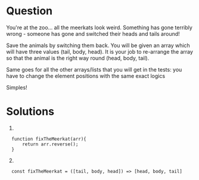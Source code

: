 # Question
You're at the zoo... all the meerkats look weird. Something has gone terribly wrong - someone has gone and switched their heads and tails around!

Save the animals by switching them back. You will be given an array which will have three values (tail, body, head). It is your job to re-arrange the array so that the animal is the right way round (head, body, tail).

Same goes for all the other arrays/lists that you will get in the tests: you have to change the element positions with the same exact logics

Simples!

# Solutions
1.

      function fixTheMeerkat(arr){
          return arr.reverse();
      }

2.

      const fixTheMeerkat = ([tail, body, head]) => [head, body, tail]

